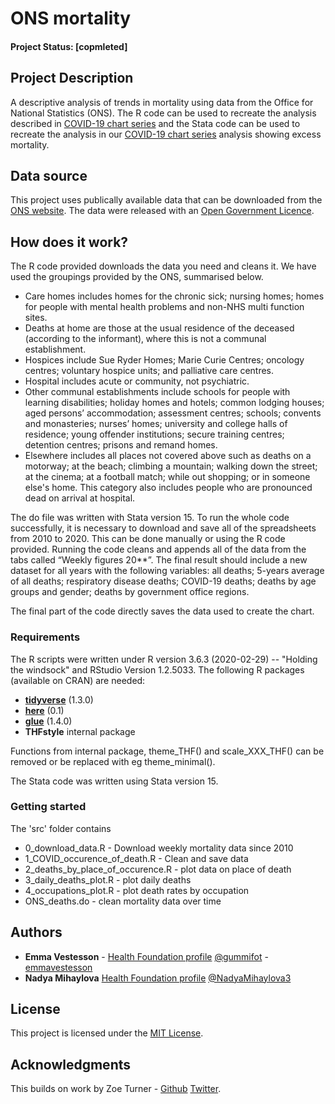 # ONS mortality

#### Project Status: [copmleted]

## Project Description

A descriptive analysis of trends in mortality using data from the Office for National Statistics (ONS). The R code can be used to recreate the analysis described in [COVID-19 chart series](https://www.health.org.uk/news-and-comment/charts-and-infographics/deaths-from-any-cause-in-care-homes-have-increased-by-99-per-cent) and the Stata code can be used to recreate the analysis in our [COVID-19 chart series](https://www.health.org.uk/news-and-comment/charts-and-infographics/weekly-deaths-are-significantly-higher-than-in-the-same-period) analysis showing excess mortality.


## Data source

This project uses publically available data that can be downloaded from the [ONS website](https://www.ons.gov.uk/peoplepopulationandcommunity/birthsdeathsandmarriages/deaths/datasets/weeklyprovisionalfiguresondeathsregisteredinenglandandwales). The data were released with an [Open Government Licence](http://www.nationalarchives.gov.uk/doc/open-government-licence/version/3/). 



## How does it work?

The R code provided downloads the data you need and cleans it. We have used the groupings provided by the ONS, summarised below.   

- Care homes includes homes for the chronic sick; nursing homes; homes for people with mental health problems and non-NHS multi function sites.
- Deaths at home are those at the usual residence of the deceased (according to the informant)‚ where this is not a communal establishment.
- Hospices include Sue Ryder Homes; Marie Curie Centres; oncology centres; voluntary hospice units; and palliative care centres.
- Hospital includes acute or community, not psychiatric.
- Other communal establishments include schools for people with learning disabilities; holiday homes and hotels; common lodging houses; aged persons’ accommodation; assessment centres; schools; convents and monasteries; nurses’ homes; university and college halls of residence; young offender institutions; secure training centres; detention centres; prisons and remand homes.
- Elsewhere includes all places not covered above such as deaths on a motorway; at the beach; climbing a mountain; walking down the street; at the cinema; at a football match; while out shopping; or in someone else's home. This category also includes people who are pronounced dead on arrival at hospital.

The do file was written with Stata version 15. To run the whole code successfully, it is necessary to download and save all of the spreadsheets from 2010 to 2020. This can be done manually or using the R code provided. Running the code cleans and appends all of the data from the tabs called “Weekly figures 20**”. The final result should include a new dataset for all years with the following variables: all deaths; 5-years average of all deaths; respiratory disease deaths; COVID-19 deaths; deaths by age groups and gender; deaths by government office regions.  

The final part of the code directly saves the data used to create the chart. 

### Requirements

The R scripts were written under R version 3.6.3 (2020-02-29) -- "Holding the windsock" and RStudio Version 1.2.5033. 
The following R packages (available on CRAN) are needed: 
* [**tidyverse**](https://www.tidyverse.org/) (1.3.0)
* [**here**](https://cran.r-project.org/web/packages/here/index.html) (0.1)
* [**glue**](https://cran.r-project.org/web/packages/glue/index.html) (1.4.0)
* **THFstyle** internal package

Functions from internal package, theme_THF() and scale_XXX_THF() can be removed or be replaced with eg theme_minimal().

The Stata code was written using Stata version 15. 

### Getting started

The 'src' folder contains

* 0_download_data.R - Download weekly mortality data since 2010
* 1_COVID_occurence_of_death.R - Clean and save data
* 2_deaths_by_place_of_occurence.R - plot data on place of death
* 3_daily_deaths_plot.R - plot daily deaths 
* 4_occupations_plot.R - plot death rates by occupation 
* ONS_deaths.do - clean mortality data over time



## Authors

* **Emma Vestesson** - [Health Foundation profile](https://www.health.org.uk/about-the-health-foundation/our-people/improvement-analytics-unit-iau/emma-vestesson) [@gummifot](https://twitter.com/gummifot) - [emmavestesson](https://github.com/emmavestesson)
* **Nadya Mihaylova** [Health Foundation profile](https://www.health.org.uk/about-the-health-foundation/our-people/healthy-lives-team/nadya-mihaylova)  [@NadyaMihaylova3](https://twitter.com/NadyaMihaylova3)


## License

This project is licensed under the [MIT License](https://github.com/HFAnalyticsLab/COVID19_ONS_mortality/blob/master/LICENSE).

## Acknowledgments

This builds on work by Zoe Turner - [Github](https://github.com/Lextuga007) [Twitter](https://twitter.com/Letxuga007). 

